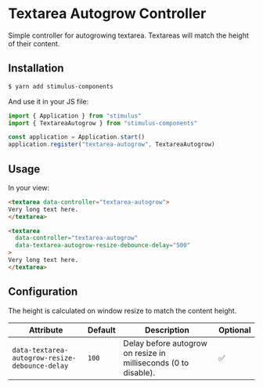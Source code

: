 # Textarea Autogrow Controller

Simple controller for autogrowing textarea. Textareas will match the height of their content.

## Installation

```bash
$ yarn add stimulus-components
```

And use it in your JS file:
```js
import { Application } from "stimulus"
import { TextareaAutogrow } from "stimulus-components"

const application = Application.start()
application.register("textarea-autogrow", TextareaAutogrow)
```

## Usage

In your view:
```html
<textarea data-controller="textarea-autogrow">
Very long text here.
</textarea>

<textarea
  data-controller="textarea-autogrow"
  data-textarea-autogrow-resize-debounce-delay="500"
>
Very long text here.
</textarea>
```

## Configuration

The height is calculated on window resize to match the content height.

| Attribute | Default | Description | Optional |
| --------- | ------- | ----------- | -------- |
| `data-textarea-autogrow-resize-debounce-delay` | `100` | Delay before autogrow on resize in milliseconds (0 to disable). | ✅ |

